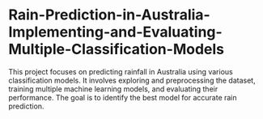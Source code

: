 # Rain-Prediction-in-Australia-Implementing-and-Evaluating-Multiple-Classification-Models
This project focuses on predicting rainfall in Australia using various classification models. It involves exploring and preprocessing the dataset, training multiple machine learning models, and evaluating their performance. The goal is to identify the best model for accurate rain prediction.
